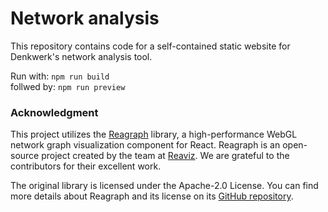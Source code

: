 # Network analysis

This repository contains code for a self-contained static website for Denkwerk's network analysis tool. 

Run with: ```npm run build```\
follwed by: 
```npm run preview```

### Acknowledgment

This project utilizes the [Reagraph](https://github.com/reaviz/reagraph) library, a high-performance WebGL network graph visualization component for React. Reagraph is an open-source project created by the team at [Reaviz](https://reaviz.dev/). We are grateful to the contributors for their excellent work.

The original library is licensed under the Apache-2.0 License. You can find more details about Reagraph and its license on its [GitHub repository](https://github.com/reaviz/reagraph).